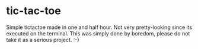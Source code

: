 # tic-tac-toe
Simple tictactoe made in one and half hour. Not very pretty-looking since its executed on the terminal. This was simply done by boredom, please do not take it as a serious project. :-)
